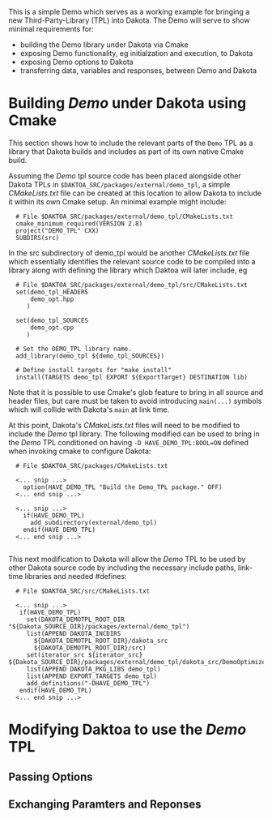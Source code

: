 
This is a simple Demo which serves as a working example for bringing a new 
Third-Party-Library (TPL) into Dakota.  The Demo will serve to show minimal
requirements for:

 - building the Demo library under Dakota via Cmake
 - exposing Demo functionality, eg initialzation and execution, to Dakota
 - exposing Demo options to Dakota
 - transferring data, variables and responses, between Demo and Dakota

# Building _Demo_ under Dakota using Cmake

 This section shows how to include the relevant parts of the `Demo` TPL as a library 
 that Dakota builds and includes as part of its own native Cmake build.

 Assuming the _Demo_ tpl source code has been placed alongside other Dakota TPLs in
 `$DAKTOA_SRC/packages/external/demo_tpl`, a simple _CMakeLists.txt_ file can be created
 at this location to allow Dakota to include it within its own Cmake setup.  An minimal
 example might include:
 
 ```
   # File $DAKTOA_SRC/packages/external/demo_tpl/CMakeLists.txt
   cmake_minimum_required(VERSION 2.8)
   project("DEMO_TPL" CXX)
   SUBDIRS(src)
  ```
 In the src subdirectory of demo_tpl would be another _CMakeLists.txt_ file which essentially
 identifies the relevant source code to be compiled into a library along with defining the 
 library which Daktoa will later include, eg

 ```
   # File $DAKTOA_SRC/packages/external/demo_tpl/src/CMakeLists.txt
   set(demo_tpl_HEADERS
       demo_opt.hpp
      )
   
   set(demo_tpl_SOURCES
       demo_opt.cpp
      )
   
   # Set the DEMO_TPL library name.
   add_library(demo_tpl ${demo_tpl_SOURCES})
   
   # Define install targets for "make install"
   install(TARGETS demo_tpl EXPORT ${ExportTarget} DESTINATION lib)
  ```

 Note that it is possible to use Cmake's glob feature to bring in all
 source and header files, but care must be taken to avoid introducing
 `main(...)` symbols which will collide with Dakota's `main` at link
 time.


 At this point, Dakota's _CMakeLists.txt_ files will need to be
 modified to include the _Demo_ tpl library.  The following modified
 can be used to bring in the _Demo_ TPL conditioned on having `-D
 HAVE_DEMO_TPL:BOOL=ON` defined when invoking cmake to configure Dakota:

 ```
   # File $DAKTOA_SRC/packages/CMakeLists.txt

   <... snip ...>
     option(HAVE_DEMO_TPL "Build the Demo_TPL package." OFF)
   <... end snip ...>
   
   <... snip ...>
     if(HAVE_DEMO_TPL)
       add_subdirectory(external/demo_tpl)
     endif(HAVE_DEMO_TPL)
   <... end snip ...>
   
  ```

 This next modification to Dakota will allow the _Demo_ TPL to be used
 by other Dakota source code by including the necessary include paths,
 link-time libraries and needed #defines:

 ```
   # File $DAKTOA_SRC/src/CMakeLists.txt

   <... snip ...>
    if(HAVE_DEMO_TPL)
      set(DAKOTA_DEMOTPL_ROOT_DIR "${Dakota_SOURCE_DIR}/packages/external/demo_tpl")
      list(APPEND DAKOTA_INCDIRS 
        ${DAKOTA_DEMOTPL_ROOT_DIR}/dakota_src
        ${DAKOTA_DEMOTPL_ROOT_DIR}/src)
      set(iterator_src ${iterator_src} ${Dakota_SOURCE_DIR}/packages/external/demo_tpl/dakota_src/DemoOptimizer.cpp)
      list(APPEND DAKOTA_PKG_LIBS demo_tpl)
      list(APPEND EXPORT_TARGETS demo_tpl)
      add_definitions("-DHAVE_DEMO_TPL")
    endif(HAVE_DEMO_TPL)
   <... end snip ...>
 ```

 

# Modifying Daktoa to use the _Demo_  TPL


## Passing Options

## Exchanging Paramters and Reponses


